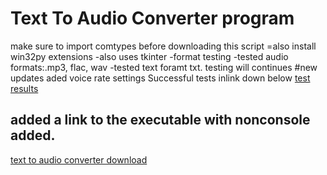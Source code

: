 # Text To Audio Converter program

make sure to import comtypes before downloading this script
=also install win32py extensions
-also uses tkinter
-format testing
-tested audio formats:.mp3, flac, wav
-tested text foramt txt. testing will continues
#new updates
aded voice rate settings
Successful tests inlink down below
[test results](https://drive.google.com/drive/folders/1hA0vHn6a3rgQ6flJrye63CNY1xHfB6U2?usp=sharing)
## added a link to the executable with nonconsole added.
[text to audio converter download](https://github.com/austinHeisleyCook/Text-to-audiofile-converter/raw/master/main.exe)
